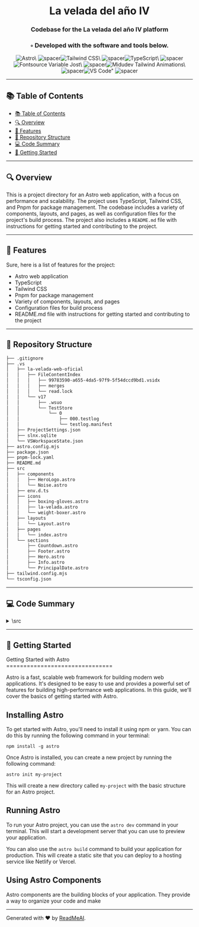 
  <div align="center">
  <h1 align="center">La velada del año IV</h1>
  <h3>Codebase for the La velada del año IV platform</h3>
  <h3>◦ Developed with the software and tools below.</h3>
  <p align="center"><img src="https://img.shields.io/badge/-Astro-004E89?logo=Astro&style=for-the-badge" alt='Astro\' />
<img src="https://via.placeholder.com/1/0000/00000000" alt="spacer" /><img src="https://img.shields.io/badge/-Tailwind%20CSS-004E89?logo=Tailwind%20CSS&style=for-the-badge" alt='Tailwind CSS\' />
<img src="https://via.placeholder.com/1/0000/00000000" alt="spacer" /><img src="https://img.shields.io/badge/-TypeScript-004E89?logo=TypeScript&style=for-the-badge" alt='TypeScript\' />
<img src="https://via.placeholder.com/1/0000/00000000" alt="spacer" /><img src="https://img.shields.io/badge/-Fontsource%20Variable%20Jost-004E89?logo=Fontsource%20Variable%20Jost&style=for-the-badge" alt='Fontsource Variable Jost\' />
<img src="https://via.placeholder.com/1/0000/00000000" alt="spacer" /><img src="https://img.shields.io/badge/-Midudev%20Tailwind%20Animations-004E89?logo=Midudev%20Tailwind%20Animations&style=for-the-badge" alt='Midudev Tailwind Animations\' />
<img src="https://via.placeholder.com/1/0000/00000000" alt="spacer" /><img src="https://img.shields.io/badge/-VS%20Code-004E89?logo=VS%20Code&style=for-the-badge" alt='VS Code"' />
<img src="https://via.placeholder.com/1/0000/00000000" alt="spacer" />
  </p>
  </div>
  
  ---
  ## 📚 Table of Contents
  - [📚 Table of Contents](#-table-of-contents)
  - [🔍 Overview](#-overview)
  - [🌟 Features](#-features)
  - [📁 Repository Structure](#-repository-structure)
  - [💻 Code Summary](#-code-summary)
  - [🚀 Getting Started](#-getting-started)
  
  ---
  
  
  ## 🔍 Overview

 This is a project directory for an Astro web application, with a focus on performance and scalability. The project uses TypeScript, Tailwind CSS, and Pnpm for package management. The codebase includes a variety of components, layouts, and pages, as well as configuration files for the project's build process. The project also includes a `README.md` file with instructions for getting started and contributing to the project.

---

## 🌟 Features

 Sure, here is a list of features for the project:<br>
* Astro web application
* TypeScript
* Tailwind CSS
* Pnpm for package management
* Variety of components, layouts, and pages
* Configuration files for build process
* README.md file with instructions for getting started and contributing to the project

---

## 📁 Repository Structure

```sh
├── .gitignore
├── .vs
│   ├── la-velada-web-oficial
│   │   ├── FileContentIndex
│   │   │   ├── 99783590-a655-4da5-97f9-5f54dccd9bd1.vsidx
│   │   │   ├── merges
│   │   │   └── read.lock
│   │   └── v17
│   │       ├── .wsuo
│   │       └── TestStore
│   │           └── 0
│   │               ├── 000.testlog
│   │               └── testlog.manifest
│   ├── ProjectSettings.json
│   ├── slnx.sqlite
│   └── VSWorkspaceState.json
├── astro.config.mjs
├── package.json
├── pnpm-lock.yaml
├── README.md
├── src
│   ├── components
│   │   ├── HeroLogo.astro
│   │   └── Noise.astro
│   ├── env.d.ts
│   ├── icons
│   │   ├── boxing-gloves.astro
│   │   ├── la-velada.astro
│   │   └── weight-boxer.astro
│   ├── layouts
│   │   └── Layout.astro
│   ├── pages
│   │   └── index.astro
│   └── sections
│       ├── Countdown.astro
│       ├── Footer.astro
│       ├── Hero.astro
│       ├── Info.astro
│       └── PrincipalDate.astro
├── tailwind.config.mjs
└── tsconfig.json

```

---

## 💻 Code Summary

<details><summary>\src</summary>

| File | Summary |
| ---- | ------- |
| env.d.ts |  The code defines a function that returns the current time in milliseconds using the `astro/client` library. |

</details>

---

## 🚀 Getting Started

 Getting Started with Astro<br>===============================

Astro is a fast, scalable web framework for building modern web applications. It's designed to be easy to use and provides a powerful set of features for building high-performance web applications. In this guide, we'll cover the basics of getting started with Astro.

Installing Astro
----------------

To get started with Astro, you'll need to install it using npm or yarn. You can do this by running the following command in your terminal:
```
npm install -g astro
```
Once Astro is installed, you can create a new project by running the following command:
```
astro init my-project
```
This will create a new directory called `my-project` with the basic structure for an Astro project.

Running Astro
--------------

To run your Astro project, you can use the `astro dev` command in your terminal. This will start a development server that you can use to preview your application.

You can also use the `astro build` command to build your application for production. This will create a static site that you can deploy to a hosting service like Netlify or Vercel.

Using Astro Components
------------------------

Astro components are the building blocks of your application. They provide a way to organize your code and make

---

Generated with ❤️ by [ReadMeAI](https://www.readmeai.co/).
